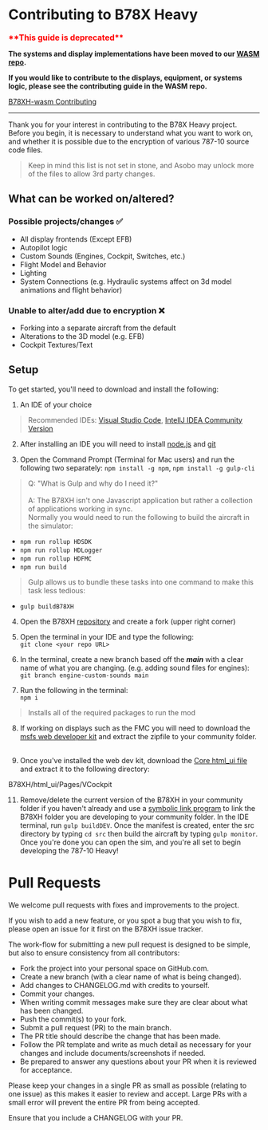 # Contributing to B78X Heavy



<div style="color:red; font-size: medium; font-weight: bold">
    **This guide is deprecated**
</div>

**The systems and display implementations have been moved to our [WASM repo](https://github.com/Heavy-Division/B78XH-wasm).**

**If you would like to contribute to the displays, equipment, or systems logic, please see the contributing guide in the
WASM repo.**

[B78XH-wasm Contributing](https://github.com/Heavy-Division/B78XH-wasm/blob/master/.github/CONTRIBUTING.md)

---------------------------------------

Thank you for your interest in contributing to the B78X Heavy project. Before you begin, it is necessary to understand what you want to work on, and whether it is possible due to the encryption of various 787-10 source code files. 

> Keep in mind this list is not set in stone, and Asobo may unlock more of the files to allow 3rd party changes. 
## What can be worked on/altered?
### Possible projects/changes ✅
* All display frontends (Except EFB)
* Autopilot logic
* Custom Sounds (Engines, Cockpit, Switches, etc.)
* Flight Model and Behavior
* Lighting
* System Connections (e.g. Hydraulic systems affect on 3d model animations and flight behavior)


### Unable to alter/add due to encryption ❌
* Forking into a separate aircraft from the default
* Alterations to the 3D model (e.g. EFB)
* Cockpit Textures/Text

## Setup

To get started, you'll need to download
and install the following: 

1. An IDE of your choice
> Recommended IDEs: [Visual Studio Code](https://code.visualstudio.com/), [IntellJ IDEA Community Version](https://www.jetbrains.com/idea/download/#section=windows)

2. After installing an IDE you will need to install [node.js](https://nodejs.org/en/) and [git](https://git-scm.com/downloads)

3. Open the Command Prompt (Terminal for Mac users) and run the following two separately: 
`npm install -g npm`, `npm install -g gulp-cli`

>Q: "What is Gulp and why do I need it?"<br><br>
>A: The B78XH isn't one Javascript application but rather a collection of applications working in sync.<br>
>Normally you would need to run the following to build the aircraft in the simulator: 

* `npm run rollup HDSDK`
* `npm run rollup HDLogger`
* `npm run rollup HDFMC`
* `npm run build`

>Gulp allows us to bundle these tasks into one command to make this task less tedious:

* `gulp buildB78XH`

4. Open the B78XH [repository](https://github.com/Heavy-Division/B78XH.git) and create a fork (upper right corner)


5. Open the terminal in your IDE and type the following:<br>
 `git clone <your repo URL>`


6. In the terminal, create a new branch based off the ***main*** with a clear name of what you are changing. (e.g. adding sound files for engines):<br>
`git branch engine-custom-sounds main`


7. Run the following in the terminal:<br>
`npm i`
>Installs all of the required packages to run the mod

8. If working on displays such as the FMC you will need to download the [msfs web developer kit](https://github.com/dga711/msfs-webui-devkit) and extract the zipfile to your community folder.<br><br>

9. Once you've installed the web dev kit, download the [Core html_ui file](https://cdn.discordapp.com/attachments/915345919690555412/966878170479476806/Core.zip) and extract it to the following directory:

B78XH/html_ui/Pages/VCockpit

11. Remove/delete the current version of the B78XH in your community folder if you haven't already and use a [symbolic link program](https://schinagl.priv.at/nt/hardlinkshellext/HardLinkShellExt_X64.exe) to link the B78XH folder you are developing to your community folder. In the IDE terminal, run `gulp buildDEV`. Once the manifest is created, enter the src directory by typing `cd src` then build the aircraft by typing `gulp monitor`. Once you're done you can open the sim, and you're all set to begin developing the 787-10 Heavy!

# Pull Requests 
We welcome pull requests with fixes and improvements to the project.

If you wish to add a new feature, or you spot a bug that you wish to fix, please open an issue for it first on the B78XH issue tracker.

The work-flow for submitting a new pull request is designed to be simple, but also to ensure consistency from all contributors:

* Fork the project into your personal space on GitHub.com.
* Create a new branch (with a clear name of what is being changed).
* Add changes to CHANGELOG.md with credits to yourself.
* Commit your changes. 
* When writing commit messages make sure they are clear about what has been changed.
* Push the commit(s) to your fork.
* Submit a pull request (PR) to the main branch.
* The PR title should describe the change that has been made.
* Follow the PR template and write as much detail as necessary for your changes and include documents/screenshots if needed.
* Be prepared to answer any questions about your PR when it is reviewed for acceptance.

Please keep your changes in a single PR as small as possible (relating to one issue) as this makes it easier to review and accept. Large PRs with a small error will prevent the entire PR from being accepted.

Ensure that you include a CHANGELOG with your PR.
